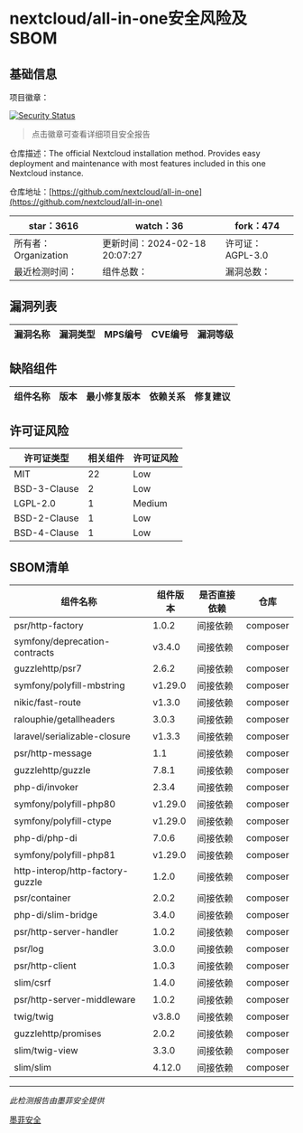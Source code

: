 # nextcloud/all-in-one安全风险及SBOM

## 基础信息

项目徽章：

[![Security Status](https://www.murphysec.com/platform3/v31/badge/1759295447940808704.svg)](https://www.murphysec.com/console/report/1691515638463221760/1759295447940808704)

> 点击徽章可查看详细项目安全报告

仓库描述：The official Nextcloud installation method. Provides easy deployment and maintenance with most features included in this one Nextcloud instance.

仓库地址：[https://github.com/nextcloud/all-in-one](https://github.com/nextcloud/all-in-one)

| star：3616 | watch：36 | fork：474 |
| ----------- | -------------- | ------------ |
| 所有者：Organization | 更新时间：2024-02-18 20:07:27 | 许可证：AGPL-3.0 |
| 最近检测时间： | 组件总数： | 漏洞总数： |




## 漏洞列表

| 漏洞名称 | 漏洞类型 | MPS编号 | CVE编号 | 漏洞等级 |
| ------- | ------ | ------- | ------ | ----- |





## 缺陷组件

| 组件名称 | 版本 | 最小修复版本 | 依赖关系 | 修复建议 |
| -------- | ---- | ------------ | -------- | -------- |





## 许可证风险

| 许可证类型 | 相关组件 | 许可证风险 |
| ---------- | -------- | ---------- |
|MIT|22|Low|
|BSD-3-Clause|2|Low|
|LGPL-2.0|1|Medium|
|BSD-2-Clause|1|Low|
|BSD-4-Clause|1|Low|




## SBOM清单

| 组件名称 | 组件版本 | 是否直接依赖 | 仓库 |
| -------- | -------- | ------------ | ---- |
|psr/http-factory|1.0.2|间接依赖|composer|
|symfony/deprecation-contracts|v3.4.0|间接依赖|composer|
|guzzlehttp/psr7|2.6.2|间接依赖|composer|
|symfony/polyfill-mbstring|v1.29.0|间接依赖|composer|
|nikic/fast-route|v1.3.0|间接依赖|composer|
|ralouphie/getallheaders|3.0.3|间接依赖|composer|
|laravel/serializable-closure|v1.3.3|间接依赖|composer|
|psr/http-message|1.1|间接依赖|composer|
|guzzlehttp/guzzle|7.8.1|间接依赖|composer|
|php-di/invoker|2.3.4|间接依赖|composer|
|symfony/polyfill-php80|v1.29.0|间接依赖|composer|
|symfony/polyfill-ctype|v1.29.0|间接依赖|composer|
|php-di/php-di|7.0.6|间接依赖|composer|
|symfony/polyfill-php81|v1.29.0|间接依赖|composer|
|http-interop/http-factory-guzzle|1.2.0|间接依赖|composer|
|psr/container|2.0.2|间接依赖|composer|
|php-di/slim-bridge|3.4.0|间接依赖|composer|
|psr/http-server-handler|1.0.2|间接依赖|composer|
|psr/log|3.0.0|间接依赖|composer|
|psr/http-client|1.0.3|间接依赖|composer|
|slim/csrf|1.4.0|间接依赖|composer|
|psr/http-server-middleware|1.0.2|间接依赖|composer|
|twig/twig|v3.8.0|间接依赖|composer|
|guzzlehttp/promises|2.0.2|间接依赖|composer|
|slim/twig-view|3.3.0|间接依赖|composer|
|slim/slim|4.12.0|间接依赖|composer|


------

*此检测报告由墨菲安全提供*

[墨菲安全](www.murphysec.com)